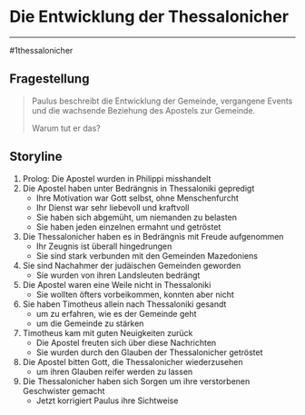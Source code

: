 # Die Entwicklung der Thessalonicher
---
#1thessalonicher 

## Fragestellung

> Paulus beschreibt die Entwicklung der Gemeinde, vergangene Events und die wachsende Beziehung des Apostels zur Gemeinde.
> 
> Warum tut er das?

## Storyline

1. Prolog: Die Apostel wurden in Philippi misshandelt
2. Die Apostel haben unter Bedrängnis in Thessaloniki gepredigt
	- Ihre Motivation war Gott selbst, ohne Menschenfurcht
	- Ihr Dienst war sehr liebevoll und kraftvoll
	- Sie haben sich abgemüht, um niemanden zu belasten
	- Sie haben jeden einzelnen ermahnt und getröstet
3. Die Thessalonicher haben es in Bedrängnis mit Freude aufgenommen
	- Ihr Zeugnis ist überall hingedrungen
	- Sie sind stark verbunden mit den Gemeinden Mazedoniens
4. Sie sind Nachahmer der judäischen Gemeinden geworden
	- Sie wurden von ihren Landsleuten bedrängt
5. Die Apostel waren eine Weile nicht in Thessaloniki
	- Sie wollten öfters vorbeikommen, konnten aber nicht
6. Sie haben Timotheus allein nach Thessaloniki gesandt
	- um zu erfahren, wie es der Gemeinde geht
	- um die Gemeinde zu stärken
7. Timotheus kam mit guten Neuigkeiten zurück
	- Die Apostel freuten sich über diese Nachrichten
	- Sie wurden durch den Glauben der Thessalonicher getröstet
8. Die Apostel bitten Gott, die Thessalonicher wiederzusehen
	- um ihren Glauben reifer werden zu lassen
9. Die Thessalonicher haben sich Sorgen um ihre verstorbenen Geschwister gemacht
	- Jetzt korrigiert Paulus ihre Sichtweise